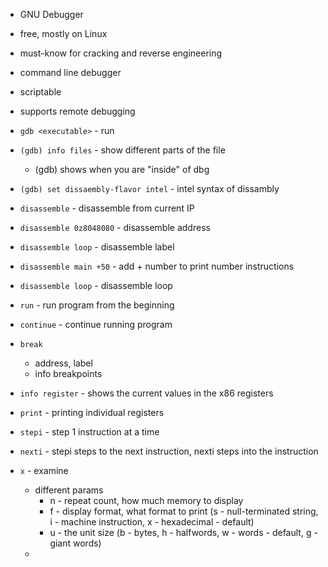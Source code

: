 - GNU Debugger
- free, mostly on Linux
- must-know for cracking and reverse engineering 
- command line debugger
- scriptable
- supports remote debugging

- `gdb <executable>` - run
- `(gdb) info files` - show different parts of the file
	- (gdb) shows when you are "inside" of dbg 
- `(gdb) set dissaembly-flavor intel` - intel syntax of dissambly
- `disassemble` - disassemble from current IP
- `disassemble 0z8048080` - disassemble address
- `disassemble loop` - disassemble label
- `disassemble main +50` - add + number to print number instructions
- `disassemble loop` - disassemble loop
- `run` - run program from the beginning
- `continue` - continue running program
- `break`
	- address, label
	- info breakpoints
- `info register` - shows the current values in the x86 registers
- `print` - printing individual registers
- `stepi` - step 1 instruction at a time
- `nexti` - stepi steps to the next instruction, nexti steps into the instruction
- `x` - examine
	- different params
		- n - repeat count, how much memory to display
		- f - display format, what format to print (s - null-terminated string, i - machine instruction, x - hexadecimal - default)
		- u - the unit size (b - bytes, h - halfwords, w - words - default, g - giant words)
	- 